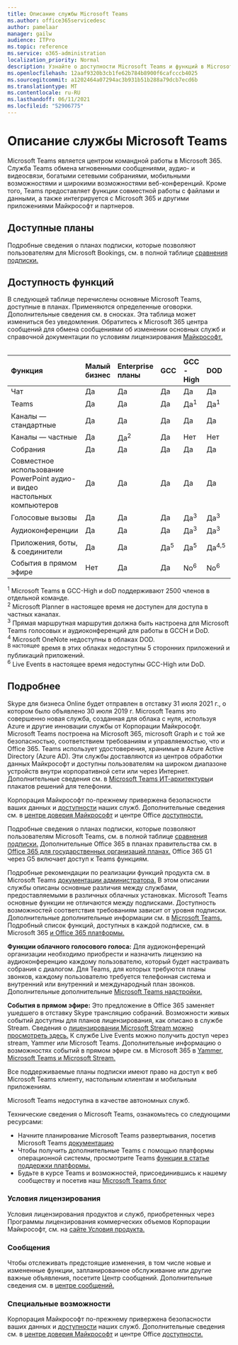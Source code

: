 ```yaml
---
title: Описание службы Microsoft Teams
ms.author: office365servicedesc
author: pamelaar
manager: gailw
audience: ITPro
ms.topic: reference
ms.service: o365-administration
localization_priority: Normal
description: Узнайте о доступности Microsoft Teams и функций в Microsoft 365 и Office 365 планах.
ms.openlocfilehash: 12aaf9320b3cb1fe62b784b8900f6cafcccb4025
ms.sourcegitcommit: a1202464a07294ac3b931b51b288a79dcb7ecd6b
ms.translationtype: MT
ms.contentlocale: ru-RU
ms.lasthandoff: 06/11/2021
ms.locfileid: "52906775"
---
```

# <a name="microsoft-teams-service-description"></a>Описание службы Microsoft Teams

Microsoft Teams является центром командной работы в Microsoft 365. Служба Teams обмена мгновенными сообщениями, аудио- и видеосвязи, богатыми сетевыми собраниями, мобильными возможностями и широкими возможностями веб-конференций. Кроме того, Teams предоставляет функции совместной работы с файлами и данными, а также интегрируется с Microsoft 365 и другими приложениями Майкрософт и партнеров.

## <a name="available-plans"></a>Доступные планы

Подробные сведения о планах подписки, которые позволяют пользователям для Microsoft Bookings, см. в полной таблице [сравнения подписки.](https://go.microsoft.com/fwlink/?linkid=2139145)

## <a name="feature-availability"></a>Доступность функций

В следующей таблице перечислены основные Microsoft Teams, доступные в планах. Применяются определенные оговорки. Дополнительные сведения см. в сносках. Эта таблица может измениться без уведомления. Обратитесь к Microsoft 365 центра сообщений для обмена сообщениями об изменении основных служб и справочной документации по условиям лицензирования [Майкрософт.](https://www.microsoft.com/licensing/product-licensing/products)<br><br>

| Функция | Малый бизнес | Enterprise планы | GCC | GCC - High | DOD | Образование |
|:-----|:-----|:-----|:-----|:-----|:-----|:-----|
|Чат  <br/> |Да  <br/> |Да  <br/> |Да  <br/> |Да  <br/> |Да  <br/> |Да  <br/> |
|Teams  <br/> |Да <br/> |Да <br/> |Да <br/> |Да<sup>1</sup>  <br/> |Да<sup>1</sup>  <br/> |Да  <br/> |
|Каналы — стандартные  <br/> |Да  <br/> |Да  <br/> |Да  <br/> |Да  <br/> |Да  <br/> |Да  <br/> |
|Каналы — частные  <br/> |Да  <br/> |Да<sup>2</sup>  <br/> |Да <br/> |Нет  <br/> |Нет <br/> |Да  <br/> |
|Собрания  <br/> |Да  <br/> |Да  <br/> |Да  <br/> |Да  <br/> |Да  <br/> |Да  <br/> |
|Совместное использование PowerPoint аудио- и видео настольных компьютеров <br/> |Да  <br/> |Да  <br/> |Да  <br/> |Да  <br/> |Да  <br/> |Да  <br/> |
|Голосовые вызовы  <br/> |Да  <br/> |Да  <br/> |Да  <br/> |Да<sup>3</sup>  <br/> |Да<sup>3</sup>  <br/> |Да  <br/> |
|Аудиоконференции  <br/> |Да  <br/> |Да  <br/> |Да  <br/> |Да<sup>3</sup>  <br/> |Да<sup>3</sup>  <br/> |Да  <br/> |
|Приложения, боты, & соединители  <br/> |Да  <br/> |Да  <br/> |Да<sup>5</sup>  <br/> |Да<sup>5</sup>  <br/> |Да<sup>4,5</sup>  <br/> |Да  <br/> |
|События в прямом эфире  <br/> |Нет  <br/> |Да  <br/> |Да  <br/> |No<sup>6</sup>  <br/> |No<sup>6</sup>  <br/> |Да  <br/> |

<sup>1</sup> Microsoft Teams в GCC-High и doD поддерживают 2500 членов в отдельной команде.<br/>
<sup>2</sup> Microsoft Planner в настоящее время не доступен для доступа в частных каналах.<br/>
<sup>3</sup> Прямая маршрутная маршрутия должна быть настроена для Microsoft Teams голосовых и аудиоконференций для работы в GCCH и DoD.<br/>
<sup>4</sup> Microsoft OneNote недоступны в облаках DOD.<br/>
<sup>В настоящее</sup> время в этих облаках недоступны 5 сторонних приложений и публикаций приложений.<br/>
<sup>6</sup> Live Events в настоящее время недоступны GCC-High или DoD.<br/>

## <a name="learn-more"></a>Подробнее

Skype для бизнеса Online будет отправлен в отставку 31 июля 2021 г., о котором было объявлено 30 июля 2019 г. [](https://techcommunity.microsoft.com/t5/Microsoft-Teams-Blog/Skype-for-Business-Online-to-Be-Retired-in-2021/ba-p/777833) Microsoft Teams это совершенно новая служба, созданная для облака с нуля, используя Azure и другие инновации службы от Корпорации Майкрософт. Microsoft Teams построена на Microsoft 365, microsoft Graph и с той же безопасностью, соответствием требованиям и управляемостью, что и Office 365. Teams использует удостоверения, хранимые в Azure Active Directory (Azure AD). Эти службы доставляются из центров обработки данных Майкрософт и доступны пользователям на широком диапазоне устройств внутри корпоративной сети или через Интернет. Дополнительные сведения см. в [Microsoft Teams ИТ-архитектуры](/microsoftteams/teams-architecture-solutions-posters)и плакатов решений для телефонии.

Корпорация Майкрософт по-прежнему привержена безопасности ваших данных и [доступности](https://www.microsoft.com/trust-center/compliance/accessibility) наших служб. Дополнительные сведения см. в [центре доверия Майкрософт](https://www.microsoft.com/trust-center) и центре Office [доступности.](https://support.office.com/article/Office-Accessibility-Center-Resources-for-people-with-disabilities-ecab0fcf-d143-4fe8-a2ff-6cd596bddc6d)

Подробные сведения о планах подписки, которые позволяют пользователям Microsoft Teams, см. в полной таблице [сравнения подписки.](https://go.microsoft.com/fwlink/?linkid=2139145) Дополнительные Office 365 в планах правительства см. в [Office 365 для государственных организаций планах.](https://www.microsoft.com/microsoft-365/government/compare-office-365-government-plans) Office 365 G1 через G5 включает доступ к Teams функциям.

Подробные рекомендации по реализации функций продукта см. в Microsoft Teams [документации администратора.](/MicrosoftTeams) В этом описании службы описаны основные различия между службами, предоставляемыми в различных облачных установках. Microsoft Teams основные функции не отличаются между подписками. Доступность возможностей соответствия требованиям зависит от уровня подписки. Дополнительные дополнительные информации см. в [Microsoft Teams.](/microsoftteams/security-compliance-overview) Подробный список функций, доступных в каждой подписке, см. в Microsoft 365 [и Office 365 платформы.](/office365/servicedescriptions/office-365-platform-service-description/office-365-platform-service-description)

**Функции облачного голосового голоса:** Для аудиоконференций организации необходимо приобрести и назначить лицензию на аудиоконференцию каждому пользователю, который будет настраивать собрания с диалогом. Для Teams, для которых требуются планы звонков, каждому пользователю требуется телефонная система и внутренний или внутренний и международный план звонков. Дополнительные дополнительные [Microsoft Teams надстройки.](/microsoftteams/teams-add-on-licensing/microsoft-teams-add-on-licensing)

**События в прямом эфире:** Это предложение в Office 365 заменяет ушедшего в отставку Skype трансляцию собраний. Возможности живых событий доступны для планов лицензирования, как описано в службе Stream. Сведения о [лицензировании Microsoft Stream можно просмотреть здесь.](/stream/license-overview) К службе Live Events можно получить доступ через stream, Yammer или Microsoft Teams. Дополнительные информацию о возможностях событий в прямом эфире см. в Microsoft 365 в [Yammer, Microsoft Teams и Microsoft Stream.](/stream/live-event-m365)

Все поддерживаемые планы подписки имеют право на доступ к веб Microsoft Teams клиенту, настольным клиентам и мобильным приложениям.

Microsoft Teams недоступна в качестве автономных служб.

Технические сведения о Microsoft Teams, ознакомьтесь со следующими ресурсами:

- Начните планирование Microsoft Teams развертывания, посетив Microsoft Teams [документацию](https://aka.ms/SuccessWithTeams)
- Чтобы получить дополнительные Teams с помощью платформы операционной системы, просмотрите Teams [функции в статье поддержки платформы.](https://aka.ms/teamsfeaturesbyplatform)
- Будьте в курсе Teams и возможностей, присоединившись к нашему сообществу и посетив наш [Microsoft Teams блог](https://aka.ms/TeamsBlog)

### <a name="licensing-terms"></a>Условия лицензирования

Условия лицензирования продуктов и служб, приобретенных через Программы лицензирования коммерческих объемов Корпорации Майкрософт, см. на [сайте Условия продукта.](https://www.microsoft.com/licensing/terms/)

### <a name="messaging"></a>Сообщения

Чтобы отслеживать предстоящие изменения, в том числе новые и измененные функции, запланированное обслуживание или другие важные объявления, посетите Центр сообщений. Дополнительные сведения см. в [центре сообщений.](/microsoft-365/admin/manage/message-center)

### <a name="accessibility"></a>Специальные возможности

Корпорация Майкрософт по-прежнему привержена безопасности ваших данных и [доступности](https://www.microsoft.com/trust-center/compliance/accessibility) наших служб. Дополнительные сведения см. в [центре доверия Майкрософт](https://www.microsoft.com/trust-center) и центре Office [доступности.](https://support.office.com/article/ecab0fcf-d143-4fe8-a2ff-6cd596bddc6d)
